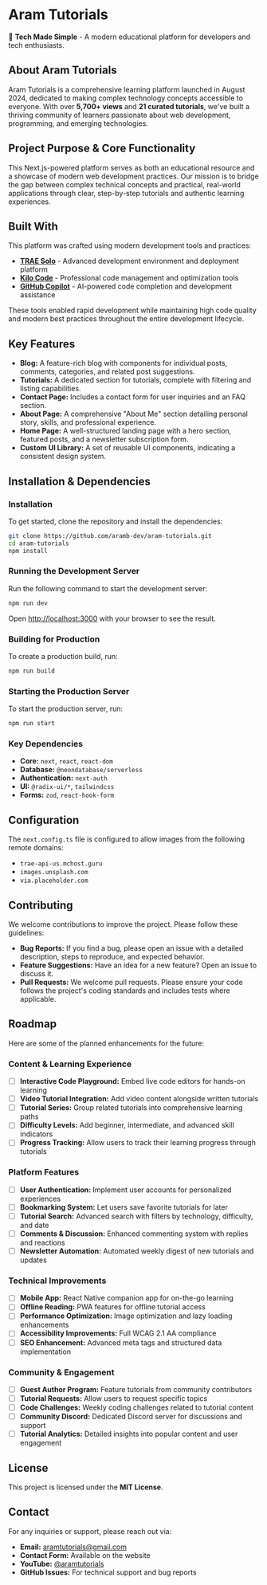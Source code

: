 # Aram Tutorials

🚀 **Tech Made Simple** - A modern educational platform for developers and tech enthusiasts.

## About Aram Tutorials

Aram Tutorials is a comprehensive learning platform launched in August 2024, dedicated to making complex technology concepts accessible to everyone. With over **5,700+ views** and **21 curated tutorials**, we've built a thriving community of learners passionate about web development, programming, and emerging technologies.

## Project Purpose & Core Functionality

This Next.js-powered platform serves as both an educational resource and a showcase of modern web development practices. Our mission is to bridge the gap between complex technical concepts and practical, real-world applications through clear, step-by-step tutorials and authentic learning experiences.

## Built With

This platform was crafted using modern development tools and practices:

- **[TRAE Solo](https://trae.dev)** - Advanced development environment and deployment platform
- **[Kilo Code](https://kilocode.com)** - Professional code management and optimization tools
- **[GitHub Copilot](https://github.com/features/copilot)** - AI-powered code completion and development assistance

These tools enabled rapid development while maintaining high code quality and modern best practices throughout the entire development lifecycle.

## Key Features

- **Blog:** A feature-rich blog with components for individual posts, comments, categories, and related post suggestions.
- **Tutorials:** A dedicated section for tutorials, complete with filtering and listing capabilities.
- **Contact Page:** Includes a contact form for user inquiries and an FAQ section.
- **About Page:** A comprehensive "About Me" section detailing personal story, skills, and professional experience.
- **Home Page:** A well-structured landing page with a hero section, featured posts, and a newsletter subscription form.
- **Custom UI Library:** A set of reusable UI components, indicating a consistent design system.

## Installation & Dependencies

### Installation

To get started, clone the repository and install the dependencies:

```bash
git clone https://github.com/aramb-dev/aram-tutorials.git
cd aram-tutorials
npm install
```

### Running the Development Server

Run the following command to start the development server:

```bash
npm run dev
```

Open [http://localhost:3000](http://localhost:3000) with your browser to see the result.

### Building for Production

To create a production build, run:

```bash
npm run build
```

### Starting the Production Server

To start the production server, run:

```bash
npm run start
```

### Key Dependencies

- **Core:** `next`, `react`, `react-dom`
- **Database:** `@neondatabase/serverless`
- **Authentication:** `next-auth`
- **UI:** `@radix-ui/*`, `tailwindcss`
- **Forms:** `zod`, `react-hook-form`

## Configuration

The `next.config.ts` file is configured to allow images from the following remote domains:

- `trae-api-us.mchost.guru`
- `images.unsplash.com`
- `via.placeholder.com`

## Contributing

We welcome contributions to improve the project. Please follow these guidelines:

- **Bug Reports:** If you find a bug, please open an issue with a detailed description, steps to reproduce, and expected behavior.
- **Feature Suggestions:** Have an idea for a new feature? Open an issue to discuss it.
- **Pull Requests:** We welcome pull requests. Please ensure your code follows the project's coding standards and includes tests where applicable.

## Roadmap

Here are some of the planned enhancements for the future:

### Content & Learning Experience

- [ ] **Interactive Code Playground:** Embed live code editors for hands-on learning
- [ ] **Video Tutorial Integration:** Add video content alongside written tutorials
- [ ] **Tutorial Series:** Group related tutorials into comprehensive learning paths
- [ ] **Difficulty Levels:** Add beginner, intermediate, and advanced skill indicators
- [ ] **Progress Tracking:** Allow users to track their learning progress through tutorials

### Platform Features

- [ ] **User Authentication:** Implement user accounts for personalized experiences
- [ ] **Bookmarking System:** Let users save favorite tutorials for later
- [ ] **Tutorial Search:** Advanced search with filters by technology, difficulty, and date
- [ ] **Comments & Discussion:** Enhanced commenting system with replies and reactions
- [ ] **Newsletter Automation:** Automated weekly digest of new tutorials and updates

### Technical Improvements

- [ ] **Mobile App:** React Native companion app for on-the-go learning
- [ ] **Offline Reading:** PWA features for offline tutorial access
- [ ] **Performance Optimization:** Image optimization and lazy loading enhancements
- [ ] **Accessibility Improvements:** Full WCAG 2.1 AA compliance
- [ ] **SEO Enhancement:** Advanced meta tags and structured data implementation

### Community & Engagement

- [ ] **Guest Author Program:** Feature tutorials from community contributors
- [ ] **Tutorial Requests:** Allow users to request specific topics
- [ ] **Code Challenges:** Weekly coding challenges related to tutorial content
- [ ] **Community Discord:** Dedicated Discord server for discussions and support
- [ ] **Tutorial Analytics:** Detailed insights into popular content and user engagement

## License

This project is licensed under the **MIT License**.

## Contact

For any inquiries or support, please reach out via:

- **Email:** aramtutorials@gmail.com
- **Contact Form:** Available on the website
- **YouTube:** [@aramtutorials](https://www.youtube.com/@aramtutorials)
- **GitHub Issues:** For technical support and bug reports
